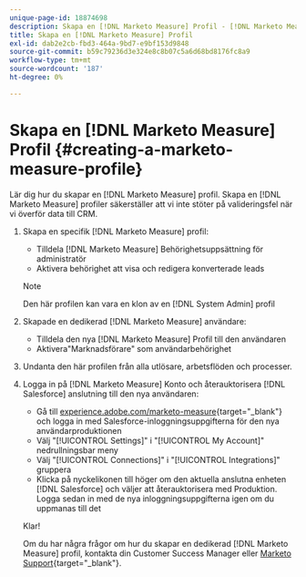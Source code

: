 ```yaml
---
unique-page-id: 18874698
description: Skapa en [!DNL Marketo Measure] Profil - [!DNL Marketo Measure] - Produktdokumentation
title: Skapa en [!DNL Marketo Measure] Profil
exl-id: dab2e2cb-fbd3-464a-9bd7-e9bf153d9848
source-git-commit: b59c79236d3e324e8c8b07c5a6d68bd8176fc8a9
workflow-type: tm+mt
source-wordcount: '187'
ht-degree: 0%

---
```


# Skapa en [!DNL Marketo Measure] Profil {#creating-a-marketo-measure-profile}

Lär dig hur du skapar en [!DNL Marketo Measure] profil. Skapa en [!DNL Marketo Measure] profiler säkerställer att vi inte stöter på valideringsfel när vi överför data till CRM.

1. Skapa en specifik [!DNL Marketo Measure] profil:

   * Tilldela [!DNL Marketo Measure] Behörighetsuppsättning för administratör
   * Aktivera behörighet att visa och redigera konverterade leads

   >[!NOTE]
   >
   >Den här profilen kan vara en klon av en [!DNL System Admin] profil

1. Skapade en dedikerad [!DNL Marketo Measure] användare:

   * Tilldela den nya [!DNL Marketo Measure] Profil till den användaren
   * Aktivera&quot;Marknadsförare&quot; som användarbehörighet

1. Undanta den här profilen från alla utlösare, arbetsflöden och processer.
1. Logga in på [!DNL Marketo Measure] Konto och återauktorisera [!DNL Salesforce] anslutning till den nya användaren:

   * Gå till [experience.adobe.com/marketo-measure](https://experience.adobe.com/marketo-measure){target=&quot;_blank&quot;} och logga in med Salesforce-inloggningsuppgifterna för den nya användarproduktionen
   * Välj &quot;[!UICONTROL Settings]&quot; i &quot;[!UICONTROL My Account]&quot; nedrullningsbar meny
   * Välj &quot;[!UICONTROL Connections]&quot; i &quot;[!UICONTROL Integrations]&quot; gruppera
   * Klicka på nyckelikonen till höger om den aktuella anslutna enheten [!DNL Salesforce] och väljer att återauktorisera med Produktion. Logga sedan in med de nya inloggningsuppgifterna igen om du uppmanas till det

   Klar!

   Om du har några frågor om hur du skapar en dedikerad [!DNL Marketo Measure] profil, kontakta din Customer Success Manager eller [Marketo Support](https://nation.marketo.com/t5/support/ct-p/Support){target=&quot;_blank&quot;}.
